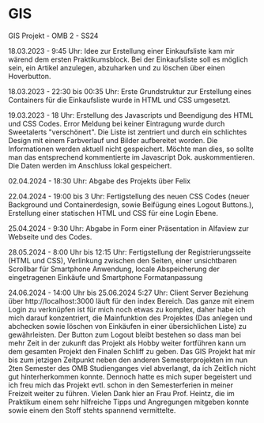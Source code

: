 # GIS
GIS Projekt - OMB 2 - SS24

18.03.2023 - 9:45 Uhr: Idee zur Erstellung einer Einkaufsliste kam mir wärend dem ersten Praktikumsblock. Bei der Einkaufsliste soll es möglich sein, ein Artikel anzulegen, abzuharken und zu löschen über einen Hoverbutton.

18.03.2023 - 22:30 bis 00:35 Uhr: Erste Grundstruktur zur Erstellung eines Containers für die Einkaufsliste wurde in HTML und CSS umgesetzt.

19.03.2023 - 18 Uhr: Erstellung des Javascripts und Beendigung des HTML und CSS Codes. Error Meldung bei keiner Eintragung wurde durch Sweetalerts "verschönert". Die Liste ist zentriert und durch ein schlichtes Design mit einem Farbverlauf und Bilder aufbereitet worden. Die Informationen werden aktuell nicht gespeichert. Möchte man dies, so sollte man das entsprechend kommentierte im Javascript Dok. auskommentieren. Die Daten werden im Anschluss lokal gespeichert.

02.04.2024 - 18:30 Uhr: Abgabe des Projekts über Felix

22.04.2024 - 19:00 bis 3 Uhr: Fertigstellung des neuen CSS Codes (neuer Background und Containerdesign, sowie Beifügung eines Logout Buttons.), Erstellung einer statischen HTML und CSS für eine Login Ebene.

25.04.2024 - 9:30 Uhr: Abgabe in Form einer Präsentation in Alfaview zur Webseite und des Codes.

28.05.2024 - 8:00 Uhr bis 12:15 Uhr: Fertigstellung der Registrierungsseite (HTML und CSS), Verlinkung zwischen den Seiten, einer unsichtbaren Scrollbar für Smartphone Anwendung, locale Abspeicherung der eingetragenen Einkäufe und Smartphone Formatanpassung

24.06.2024 - 14:00 Uhr bis 25.06.2024 5:27 Uhr: Client Server Beziehung über http://localhost:3000 läuft für den index Bereich. Das ganze mit einem Login zu verknüpfen ist für mich noch etwas zu komplex, daher habe ich mich darauf konzentriert, die Mainfunktion des Projektes (Das anlegen und abchecken sowie löschen von Einkäufen in einer übersichlichen Liste) zu gewährleisten. Der Button zum Logout bleibt bestehen so dass man bei mehr Zeit in der zukunft das Projekt als Hobby weiter fortführen kann um dem gesamten Projekt den Finalen Schliff zu geben. Das GIS Projekt hat mir bis zum jetzigen Zeitpunkt neben den anderen Semesterprojekten im nun 2ten Semester des OMB Studienganges viel abverlangt, da ich Zeitlich nicht gut hinterherkommen konnte. Dennoch hatte es mich super begeistert und ich freu mich das Projekt evtl. schon in den Semesterferien in meiner Freizeit weiter zu führen. Vielen Dank hier an Frau Prof. Heintz, die im Praktikum einem sehr hilfreiche Tipps und Angregungen mitgeben konnte sowie einem den Stoff stehts spannend vermittelte.